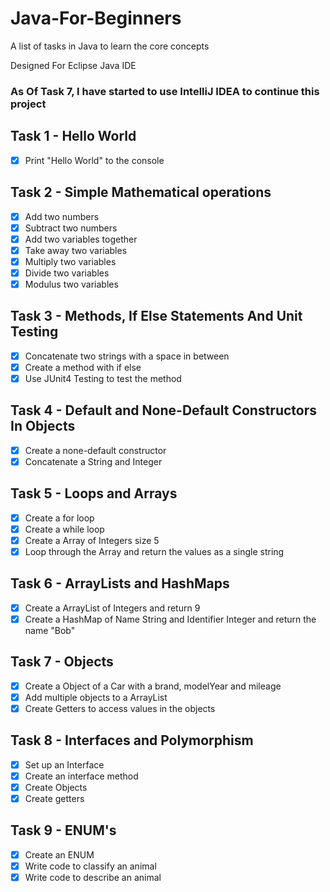 # Java-For-Beginners
A list of tasks in Java to learn the core concepts

Designed For Eclipse Java IDE

### As Of Task 7, I have started to use IntelliJ IDEA to continue this project

## Task 1 - Hello World
- [x] Print "Hello World" to the console

## Task 2 - Simple Mathematical operations
- [x] Add two numbers
- [x] Subtract two numbers
- [x] Add two variables together
- [x] Take away two variables
- [x] Multiply two variables
- [x] Divide two variables
- [x] Modulus two variables

## Task 3 - Methods, If Else Statements And Unit Testing
- [x] Concatenate two strings with a space in between
- [x] Create a method with if else
- [x] Use JUnit4 Testing to test the method

## Task 4 - Default and None-Default Constructors In Objects
- [x] Create a none-default constructor
- [x] Concatenate a String and Integer

## Task 5 - Loops and Arrays
- [x] Create a for loop
- [x] Create a while loop
- [x] Create a Array of Integers size 5
- [x] Loop through the Array and return the values as a single string

## Task 6 - ArrayLists and HashMaps
- [x] Create a ArrayList of Integers and return 9
- [x] Create a HashMap of Name String and Identifier Integer and return the name "Bob"

## Task 7 - Objects
- [x] Create a Object of a Car with a brand, modelYear and mileage
- [x] Add multiple objects to a ArrayList
- [x] Create Getters to access values in the objects

## Task 8 - Interfaces and Polymorphism
- [x] Set up an Interface
- [x] Create an interface method
- [x] Create Objects
- [x] Create getters

## Task 9 - ENUM's
- [x] Create an ENUM
- [x] Write code to classify an animal
- [x] Write code to describe an animal
